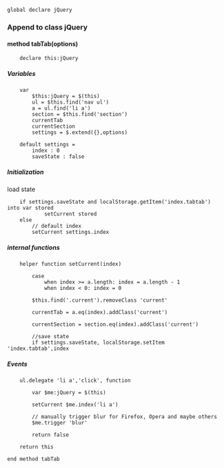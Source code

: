 
	global declare jQuery

### Append to class jQuery

#### method tabTab(options)

		declare this:jQuery
	
##### Variables

		var 
			$this:jQuery = $(this)
			ul = $this.find('nav ul')
			a = ul.find('li a')
			section = $this.find('section')
			currentTab
			currentSection
			settings = $.extend({},options)

		default settings =
			index : 0
			saveState : false

##### Initialization

load state

		if settings.saveState and localStorage.getItem('index.tabtab') into var stored
				setCurrent stored
		else
			// default index
			setCurrent settings.index


##### internal functions

		helper function setCurrent(index) 

			case 
				when index >= a.length: index = a.length - 1
				when index < 0: index = 0

			$this.find('.current').removeClass 'current'

			currentTab = a.eq(index).addClass('current')

			currentSection = section.eq(index).addClass('current')

			//save state
			if settings.saveState, localStorage.setItem 'index.tabtab',index


##### Events

		ul.delegate 'li a','click', function

			var $me:jQuery = $(this)

			setCurrent $me.index('li a')

			// manually trigger blur for Firefox, Opera and maybe others
			$me.trigger 'blur'

			return false

		return this

	end method tabTab